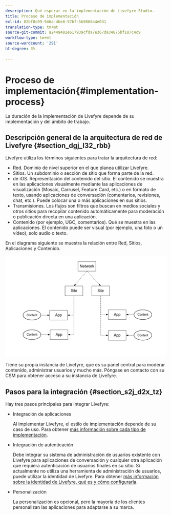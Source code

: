 ```yaml
---
description: Qué esperar en la implementación de Livefyre Studio.
title: Proceso de implementación
exl-id: 82bf8c09-946a-4be8-97bf-5b9868a4e031
translation-type: tm+mt
source-git-commit: a2449482e617939cfda7e367da34875bf187c4c9
workflow-type: tm+mt
source-wordcount: '291'
ht-degree: 3%

---
```


# Proceso de implementación{#implementation-process}

La duración de la implementación de Livefyre depende de su implementación y del ámbito de trabajo.

## Descripción general de la arquitectura de red de Livefyre {#section_dgj_l32_rbb}

Livefyre utiliza los términos siguientes para tratar la arquitectura de red:

* Red. Dominio de nivel superior en el que planea utilizar Livefyre.
* Sitios. Un subdominio o sección de sitio que forma parte de la red.
* de iOS. Representación del contenido del sitio. El contenido se muestra en las aplicaciones visualmente mediante las aplicaciones de visualización (Mosaic, Carrusel, Feature Card, etc.) o en formato de texto, usando aplicaciones de conversación (comentarios, revisiones, chat, etc.). Puede colocar una o más aplicaciones en sus sitios.
* Transmisiones. Los flujos son filtros que buscan en medios sociales y otros sitios para recopilar contenido automáticamente para moderación o publicación directa en una aplicación.
* Contenido (por ejemplo, UGC, comentarios). Qué se muestra en las aplicaciones. El contenido puede ser visual (por ejemplo, una foto o un vídeo), solo audio o texto.

En el diagrama siguiente se muestra la relación entre Red, Sitios, Aplicaciones y Contenido.

![](assets/network_site_architecture.png)

Tiene su propia instancia de Livefyre, que es su panel central para moderar contenido, administrar usuarios y mucho más. Póngase en contacto con su CSM para obtener acceso a su instancia de Livefyre.

## Pasos para la integración {#section_s2j_d2x_tz}

Hay tres pasos principales para integrar Livefyre:

* Integración de aplicaciones

   Al implementar Livefyre, el estilo de implementación depende de su caso de uso. Para obtener [más información sobre cada tipo de implementación](/help/implementation/c-getting-started/c-implementation-process/c-app-integration-types.md#c_app_integration_types).

* Integración de autenticación

   Debe integrar su sistema de administración de usuarios existente con Livefyre para aplicaciones de conversación y cualquier otra aplicación que requiera autenticación de usuarios finales en su sitio. Si actualmente no utiliza una herramienta de administración de usuarios, puede utilizar la identidad de Livefyre. Para obtener [más información sobre la identidad de Livefyre, qué es y cómo configurarla](/help/implementation/c-livefyre-identity-comp/c-livefyre-identity-comp.md#c_livefyre_identity).

* Personalización

   La personalización es opcional, pero la mayoría de los clientes personalizan las aplicaciones para adaptarse a su marca.
